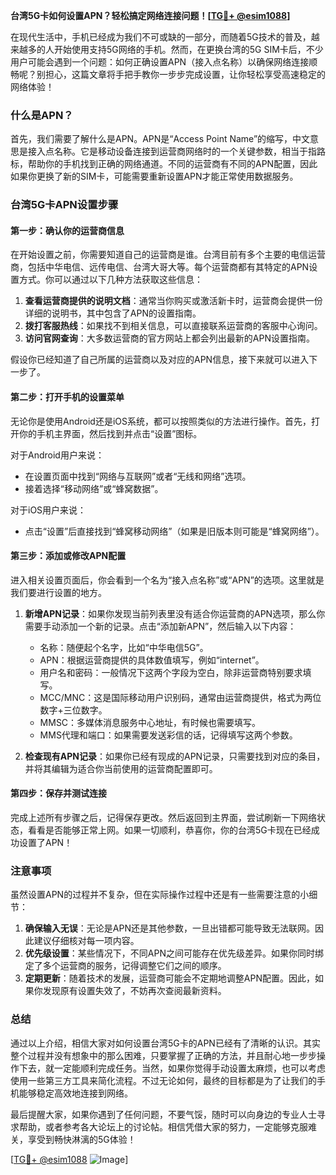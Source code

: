**台湾5G卡如何设置APN？轻松搞定网络连接问题！[[TG💪+ @esim1088](https://t.me/s/esim1088)]**

在现代生活中，手机已经成为我们不可或缺的一部分，而随着5G技术的普及，越来越多的人开始使用支持5G网络的手机。然而，在更换台湾的5G SIM卡后，不少用户可能会遇到一个问题：如何正确设置APN（接入点名称）以确保网络连接顺畅呢？别担心，这篇文章将手把手教你一步步完成设置，让你轻松享受高速稳定的网络体验！

### 什么是APN？

首先，我们需要了解什么是APN。APN是“Access Point Name”的缩写，中文意思是接入点名称。它是移动设备连接到运营商网络时的一个关键参数，相当于指路标，帮助你的手机找到正确的网络通道。不同的运营商有不同的APN配置，因此如果你更换了新的SIM卡，可能需要重新设置APN才能正常使用数据服务。

### 台湾5G卡APN设置步骤

#### 第一步：确认你的运营商信息

在开始设置之前，你需要知道自己的运营商是谁。台湾目前有多个主要的电信运营商，包括中华电信、远传电信、台湾大哥大等。每个运营商都有其特定的APN设置方式。你可以通过以下几种方法获取这些信息：

1. **查看运营商提供的说明文档**：通常当你购买或激活新卡时，运营商会提供一份详细的说明书，其中包含了APN的设置指南。
2. **拨打客服热线**：如果找不到相关信息，可以直接联系运营商的客服中心询问。
3. **访问官网查询**：大多数运营商的官方网站上都会列出最新的APN设置指南。

假设你已经知道了自己所属的运营商以及对应的APN信息，接下来就可以进入下一步了。

#### 第二步：打开手机的设置菜单

无论你是使用Android还是iOS系统，都可以按照类似的方法进行操作。首先，打开你的手机主界面，然后找到并点击“设置”图标。

对于Android用户来说：
- 在设置页面中找到“网络与互联网”或者“无线和网络”选项。
- 接着选择“移动网络”或“蜂窝数据”。

对于iOS用户来说：
- 点击“设置”后直接找到“蜂窝移动网络”（如果是旧版本则可能是“蜂窝网络”）。

#### 第三步：添加或修改APN配置

进入相关设置页面后，你会看到一个名为“接入点名称”或“APN”的选项。这里就是我们要进行设置的地方。

1. **新增APN记录**：如果你发现当前列表里没有适合你运营商的APN选项，那么你需要手动添加一个新的记录。点击“添加新APN”，然后输入以下内容：
   - 名称：随便起个名字，比如“中华电信5G”。
   - APN：根据运营商提供的具体数值填写，例如“internet”。
   - 用户名和密码：一般情况下这两个字段为空白，除非运营商特别要求填写。
   - MCC/MNC：这是国际移动用户识别码，通常由运营商提供，格式为两位数字+三位数字。
   - MMSC：多媒体消息服务中心地址，有时候也需要填写。
   - MMS代理和端口：如果需要发送彩信的话，记得填写这两个参数。

2. **检查现有APN记录**：如果你已经有现成的APN记录，只需要找到对应的条目，并将其编辑为适合你当前使用的运营商配置即可。

#### 第四步：保存并测试连接

完成上述所有步骤之后，记得保存更改。然后返回到主界面，尝试刷新一下网络状态，看看是否能够正常上网。如果一切顺利，恭喜你，你的台湾5G卡现在已经成功设置了APN！

### 注意事项

虽然设置APN的过程并不复杂，但在实际操作过程中还是有一些需要注意的小细节：

1. **确保输入无误**：无论是APN还是其他参数，一旦出错都可能导致无法联网。因此建议仔细核对每一项内容。
2. **优先级设置**：某些情况下，不同APN之间可能存在优先级差异。如果你同时绑定了多个运营商的服务，记得调整它们之间的顺序。
3. **定期更新**：随着技术的发展，运营商可能会不定期地调整APN配置。因此，如果你发现原有设置失效了，不妨再次查阅最新资料。

### 总结

通过以上介绍，相信大家对如何设置台湾5G卡的APN已经有了清晰的认识。其实整个过程并没有想象中的那么困难，只要掌握了正确的方法，并且耐心地一步步操作下去，就一定能顺利完成任务。当然，如果你觉得手动设置太麻烦，也可以考虑使用一些第三方工具来简化流程。不过无论如何，最终的目标都是为了让我们的手机能够稳定高效地连接到网络。

最后提醒大家，如果你遇到了任何问题，不要气馁，随时可以向身边的专业人士寻求帮助，或者参考各大论坛上的讨论帖。相信凭借大家的努力，一定能够克服难关，享受到畅快淋漓的5G体验！

[[TG💪+ @esim1088](https://t.me/s/esim1088) ![Image](https://i.postimg.cc/4NQfJmqS/Snipaste-2025-05-13-00-14-12.png)]
